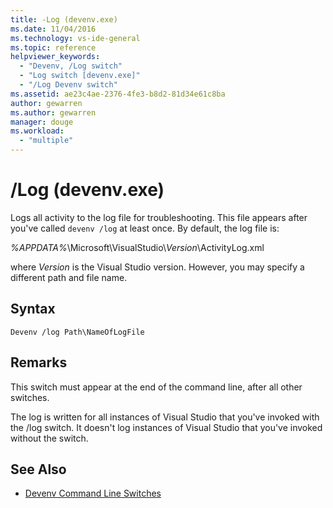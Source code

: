 ```yaml
---
title: -Log (devenv.exe)
ms.date: 11/04/2016
ms.technology: vs-ide-general
ms.topic: reference
helpviewer_keywords:
  - "Devenv, /Log switch"
  - "Log switch [devenv.exe]"
  - "/Log Devenv switch"
ms.assetid: ae23c4ae-2376-4fe3-b8d2-81d34e61c8ba
author: gewarren
ms.author: gewarren
manager: douge
ms.workload:
  - "multiple"
---
```

# /Log (devenv.exe)
Logs all activity to the log file for troubleshooting. This file appears after you've called `devenv /log` at least once. By default, the log file is:

 *%APPDATA%*\Microsoft\VisualStudio\\*Version*\ActivityLog.xml

 where *Version* is the Visual Studio version. However, you may specify a different path and file name.

## Syntax

```
Devenv /log Path\NameOfLogFile
```

## Remarks
 This switch must appear at the end of the command line, after all other switches.

 The log is written for all instances of Visual Studio that you've invoked with the /log switch. It doesn't log instances of Visual Studio that you've invoked without the switch.

## See Also

- [Devenv Command Line Switches](../../ide/reference/devenv-command-line-switches.md)